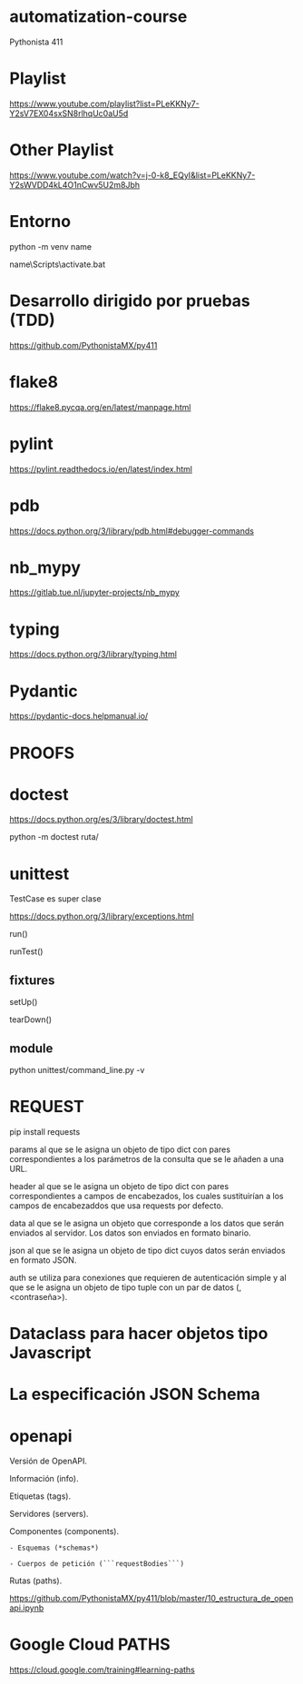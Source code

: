 # automatization-course
Pythonista 411

# Playlist 

https://www.youtube.com/playlist?list=PLeKKNy7-Y2sV7EX04sxSN8rlhqUc0aU5d

# Other Playlist 

https://www.youtube.com/watch?v=j-0-k8_EQyI&list=PLeKKNy7-Y2sWVDD4kL4O1nCwv5U2m8Jbh

# Entorno

python -m venv name

name\Scripts\activate.bat

# Desarrollo dirigido por pruebas (TDD)

https://github.com/PythonistaMX/py411

# flake8 

https://flake8.pycqa.org/en/latest/manpage.html

# pylint 

https://pylint.readthedocs.io/en/latest/index.html

# pdb

https://docs.python.org/3/library/pdb.html#debugger-commands

# nb_mypy

https://gitlab.tue.nl/jupyter-projects/nb_mypy

# typing

https://docs.python.org/3/library/typing.html

# Pydantic

https://pydantic-docs.helpmanual.io/

# PROOFS

# doctest 

https://docs.python.org/es/3/library/doctest.html

python -m doctest ruta/

# unittest

TestCase es super clase

https://docs.python.org/3/library/exceptions.html

run() 

runTest()

## fixtures

setUp()

tearDown()

## module

python unittest/command_line.py -v

# REQUEST 

pip install requests

params al que se le asigna un objeto de tipo dict con pares correspondientes a los parámetros de la consulta que se le añaden a una URL.

header al que se le asigna un objeto de tipo dict con pares correspondientes a campos de encabezados, los cuales sustituirían a los campos de encabezaddos que usa requests por defecto.

data al que se le asigna un objeto que corresponde a los datos que serán enviados al servidor. Los datos son enviados en formato binario.

json al que se le asigna un objeto de tipo dict cuyos datos serán enviados en formato JSON.

auth se utiliza para conexiones que requieren de autenticación simple y al que se le asigna un objeto de tipo tuple con un par de datos (<usuario>, <contraseña>).

# Dataclass para hacer objetos tipo Javascript

# La especificación JSON Schema

# openapi

Versión de OpenAPI.

Información (info).

Etiquetas (tags).

Servidores (servers).

Componentes (components).

    - Esquemas (*schemas*)

    - Cuerpos de petición (```requestBodies```)

Rutas (paths).

https://github.com/PythonistaMX/py411/blob/master/10_estructura_de_openapi.ipynb


# Google Cloud PATHS

https://cloud.google.com/training#learning-paths
